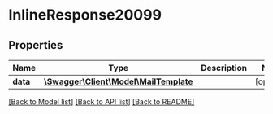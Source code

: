# InlineResponse20099

## Properties
Name | Type | Description | Notes
------------ | ------------- | ------------- | -------------
**data** | [**\Swagger\Client\Model\MailTemplate**](MailTemplate.md) |  | [optional] 

[[Back to Model list]](../../README.md#documentation-for-models) [[Back to API list]](../../README.md#documentation-for-api-endpoints) [[Back to README]](../../README.md)


